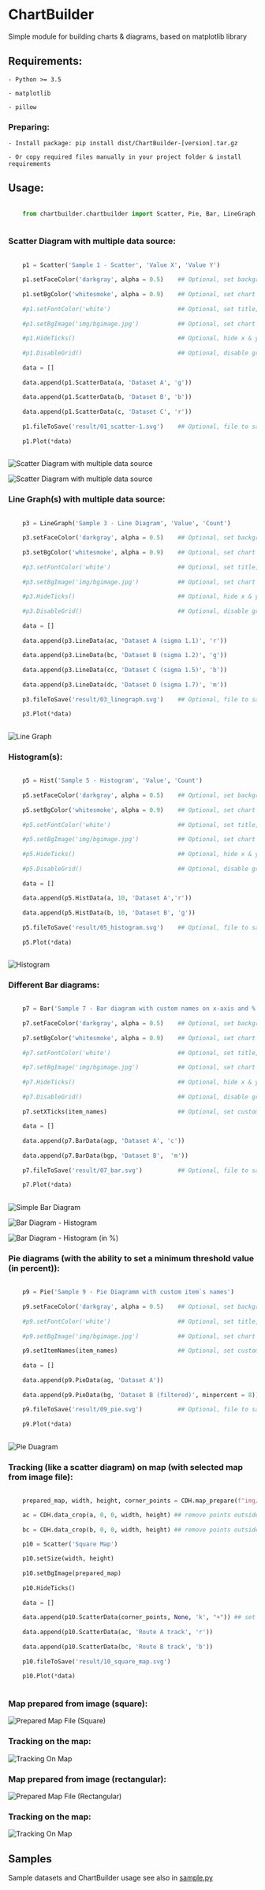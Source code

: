 # ChartBuilder
Simple module for building charts &amp; diagrams, based on matplotlib library

## Requirements:

    - Python >= 3.5

    - matplotlib
    
    - pillow

### Preparing:
    
    - Install package: pip install dist/ChartBuilder-[version].tar.gz
    
    - Or copy required files manually in your project folder & install requirements

## Usage:

```python
    
    from chartbuilder.chartbuilder import Scatter, Pie, Bar, LineGraph, Hist, ChartDataHelper as CDH
    
```

### Scatter Diagram with multiple data source:

```python
    
    p1 = Scatter('Sample 1 - Scatter', 'Value X', 'Value Y')
    
    p1.setFaceColor('darkgray', alpha = 0.5)    ## Optional, set background color (base colors or CSS4)
    
    p1.setBgColor('whitesmoke', alpha = 0.9)    ## Optional, set chart background color (base colors or CSS4)
    
    #p1.setFontColor('white')                   ## Optional, set title, axis labels, x & y ticks color (base colors or CSS4)
    
    #p1.setBgImage('img/bgimage.jpg')           ## Optional, set chart background image
    
    #p1.HideTicks()                             ## Optional, hide x & y ticks & disable grid
    
    #p1.DisableGrid()                           ## Optional, disable grid
    
    data = []
    
    data.append(p1.ScatterData(a, 'Dataset A', 'g'))
    
    data.append(p1.ScatterData(b, 'Dataset B', 'b'))
    
    data.append(p1.ScatterData(c, 'Dataset C', 'r'))
    
    p1.fileToSave('result/01_scatter-1.svg')    ## Optional, file to save current chart
    
    p1.Plot(*data)
    
```

![Scatter Diagram with multiple data source](result/01_scatter-1.svg)

![Scatter Diagram with multiple data source](result/02_scatter-2.svg)

### Line Graph(s) with multiple data source:

```python
    
    p3 = LineGraph('Sample 3 - Line Diagram', 'Value', 'Count')
    
    p3.setFaceColor('darkgray', alpha = 0.5)    ## Optional, set background color (base colors or CSS4)
    
    p3.setBgColor('whitesmoke', alpha = 0.9)    ## Optional, set chart background color (base colors or CSS4)
    
    #p3.setFontColor('white')                   ## Optional, set title, axis labels, x & y ticks color (base colors or CSS4)
    
    #p3.setBgImage('img/bgimage.jpg')           ## Optional, set chart background image
    
    #p3.HideTicks()                             ## Optional, hide x & y ticks & disable grid
    
    #p3.DisableGrid()                           ## Optional, disable grid
    
    data = []
    
    data.append(p3.LineData(ac, 'Dataset A (sigma 1.1)', 'r'))
    
    data.append(p3.LineData(bc, 'Dataset B (sigma 1.2)', 'g'))
    
    data.append(p3.LineData(cc, 'Dataset C (sigma 1.5)', 'b'))
    
    data.append(p3.LineData(dc, 'Dataset D (sigma 1.7)', 'm'))
    
    p3.fileToSave('result/03_linegraph.svg')    ## Optional, file to save current chart
    
    p3.Plot(*data)
    
```

![Line Graph](result/03_linegraph.svg)

### Histogram(s):

```python
    
    p5 = Hist('Sample 5 - Histogram', 'Value', 'Count')
    
    p5.setFaceColor('darkgray', alpha = 0.5)    ## Optional, set background color (base colors or CSS4)
    
    p5.setBgColor('whitesmoke', alpha = 0.9)    ## Optional, set chart background color (base colors or CSS4)
    
    #p5.setFontColor('white')                   ## Optional, set title, axis labels, x & y ticks color (base colors or CSS4)
    
    #p5.setBgImage('img/bgimage.jpg')           ## Optional, set chart background image
    
    #p5.HideTicks()                             ## Optional, hide x & y ticks & disable grid
    
    #p5.DisableGrid()                           ## Optional, disable grid
    
    data = []
    
    data.append(p5.HistData(a, 10, 'Dataset A','r'))
    
    data.append(p5.HistData(b, 10, 'Dataset B', 'g'))
    
    p5.fileToSave('result/05_histogram.svg')    ## Optional, file to save current chart
    
    p5.Plot(*data)
    
```

![Histogram](result/05_histogram.svg)

### Different Bar diagrams:

```python
    
    p7 = Bar('Sample 7 - Bar diagram with custom names on x-axis and % on y-axis (histogram in %)', 'Range', '% of values')
    
    p7.setFaceColor('darkgray', alpha = 0.5)    ## Optional, set background color (base colors or CSS4)
    
    p7.setBgColor('whitesmoke', alpha = 0.9)    ## Optional, set chart background color (base colors or CSS4)
    
    #p7.setFontColor('white')                   ## Optional, set title, axis labels, x & y ticks color (base colors or CSS4)
    
    #p7.setBgImage('img/bgimage.jpg')           ## Optional, set chart background image
    
    #p7.HideTicks()                             ## Optional, hide x & y ticks & disable grid
    
    #p7.DisableGrid()                           ## Optional, disable grid
    
    p7.setXTicks(item_names)                    ## Optional, set custom values to x-ticks
    
    data = []
    
    data.append(p7.BarData(agp, 'Dataset A', 'c'))
    
    data.append(p7.BarData(bgp, 'Dataset B',  'm'))
    
    p7.fileToSave('result/07_bar.svg')          ## Optional, file to save current chart
    
    p7.Plot(*data)
    
```
![Simple Bar Diagram](result/04_bar.svg)

![Bar Diagram - Histogram](result/06_bar.svg)

![Bar Diagram - Histogram (in %)](result/07_bar.svg)

### Pie diagrams (with the ability to set a minimum threshold value (in percent)):

```python
    
    p9 = Pie('Sample 9 - Pie Diagramm with custom item`s names')
    
    p9.setFaceColor('darkgray', alpha = 0.5)    ## Optional, set background color (base colors or CSS4)
    
    #p9.setFontColor('white')                   ## Optional, set title, axis labels, x & y ticks color (base colors or CSS4)
    
    #p9.setBgImage('img/bgimage.jpg')           ## Optional, set chart background image
    
    p9.setItemNames(item_names)                 ## Optional, set custom names to pie chart items
    
    data = []
    
    data.append(p9.PieData(ag, 'Dataset A'))
    
    data.append(p9.PieData(bg, 'Dataset B (filtered)', minpercent = 8))
    
    p9.fileToSave('result/09_pie.svg')          ## Optional, file to save current chart
    
    p9.Plot(*data)
    
```

![Pie Duagram](result/09_pie.svg)

### Tracking (like a scatter diagram) on map (with selected map from image file): 

```python
    
    prepared_map, width, height, corner_points = CDH.map_prepare(f"img/square_map.jpg") ## square map image used as background image

    ac = CDH.data_crop(a, 0, 0, width, height) ## remove points outside the map from the set
    
    bc = CDH.data_crop(b, 0, 0, width, height) ## remove points outside the map from the set

    p10 = Scatter('Square Map')
    
    p10.setSize(width, height)
    
    p10.setBgImage(prepared_map)
    
    p10.HideTicks()
    
    data = []
    
    data.append(p10.ScatterData(corner_points, None, 'k', "+")) ## set corner points
    
    data.append(p10.ScatterData(ac, 'Route A track', 'r'))
    
    data.append(p10.ScatterData(bc, 'Route B track', 'b'))
    
    p10.fileToSave('result/10_square_map.svg')
    
    p10.Plot(*data)
    
```

### Map prepared from image (square):

![Prepared Map File (Square)](result/prepared_square_map.png)

### Tracking on the map:

![Tracking On Map](result/10_square_map.svg)

### Map prepared from image (rectangular):

![Prepared Map File (Rectangular)](result/prepared_rectangular_map.png)

### Tracking on the map:

![Tracking On Map](result/11_rectangular_map.svg)

## Samples

Sample datasets and ChartBuilder usage see also in [sample.py](https://github.com/greentracery/ChartBuilder/blob/main/sample.py)


